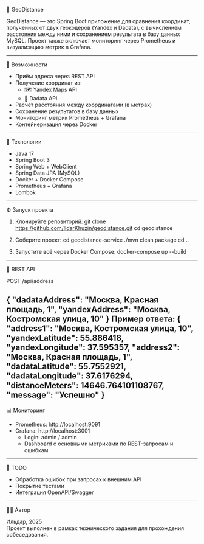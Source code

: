 📍 GeoDistance

GeoDistance — это Spring Boot приложение для сравнения координат,
полученных от двух геокодеров (Yandex и Dadata), с вычислением расстояния между ними и сохранением
результата в базу данных MySQL. Проект также включает мониторинг через Prometheus и визуализацию метрик
в Grafana.

------------------------------------------------------------

🚀 Возможности

- Приём адреса через REST API
- Получение координат из:
    - 🗺️ Yandex Maps API
    - 📍 Dadata API
- Расчёт расстояния между координатами (в метрах)
- Сохранение результатов в базу данных
- Мониторинг метрик Prometheus + Grafana
- Контейнеризация через Docker

------------------------------------------------------------

🧱 Технологии

- Java 17
- Spring Boot 3
- Spring Web + WebClient
- Spring Data JPA (MySQL)
- Docker + Docker Compose
- Prometheus + Grafana
- Lombok

------------------------------------------------------------

⚙️ Запуск проекта

1. Клонируйте репозиторий:
   git clone https://github.com/IldarKhuzin/geodistance.git
   cd geodistance

2. Соберите проект:
   cd geodistance-service
   ./mvn clean package
   cd ..

3. Запустите всё через Docker Compose:
   docker-compose up --build

------------------------------------------------------------

🔗 REST API

POST /api/address

{
"dadataAddress": "Москва, Красная площадь, 1",
"yandexAddress": "Москва, Костромская улица, 10"
}
Пример ответа:
{
"address1": "Москва, Костромская улица, 10",
"yandexLatitude": 55.886418,
"yandexLongitude": 37.595357,
"address2": "Москва, Красная площадь, 1",
"dadataLatitude": 55.7552921,
"dadataLongitude": 37.6176294,
"distanceMeters": 14646.764101108767,
"message": "Успешно"
}
------------------------------------------------------------

📊 Мониторинг

- Prometheus: http://localhost:9091
- Grafana: http://localhost:3001
    - Login: admin / admin
    - Dashboard с основными метриками по REST-запросам и ошибкам

------------------------------------------------------------

📝 TODO

- Обработка ошибок при запросах к внешним API
- Покрытие тестами
- Интеграция OpenAPI/Swagger

------------------------------------------------------------

🧑‍💻 Автор

Ильдар, 2025  
Проект выполнен в рамках технического задания для прохождения собеседования.
